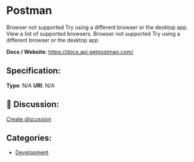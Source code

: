 # Postman


Browser not supported Try using a different browser or the desktop app. View a list of supported browsers.  Browser not supported Try using a different browser or the desktop app

**Docs / Website**: https://docs.api.getpostman.com/

## Specification:
**Type**:  N/A 
**URI**:  N/A 

## 💬 Discussion:
[Create discussion](link)

## Categories:
- [Development](https://github.com/apis-list/apis-list#development)





